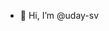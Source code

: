 - 👋 Hi, I’m @uday-sv


<!---
uday-sv/uday-sv is a ✨ special ✨ repository because its `README.md` (this file) appears on your GitHub profile.
You can click the Preview link to take a look at your changes.
--->
